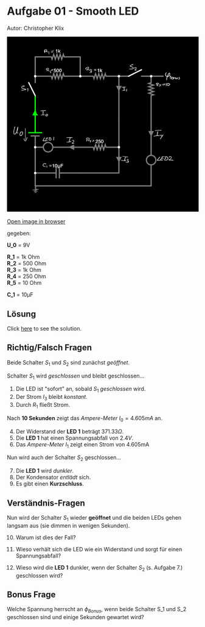 # Aufgabe 01 - Smooth LED

Autor: Christopher Klix

![Circuit - State 0](./circuit-20230112-1258.jpg)

[Open image in browser](./circuit-20230112-1258.jpg)

gegeben:

**U_0** = 9V

**R_1** = 1k Ohm \
**R_2** = 500 Ohm \
**R_3** = 1k Ohm \
**R_4** = 250 Ohm \
**R_5** = 10 Ohm

**C_1** = 10µF

## Lösung

Click [here](./solution.md) to see the solution.

## Richtig/Falsch Fragen

Beide Schalter $S_1$ und $S_2$ sind zunächst _geöffnet_.

Schalter $S_1$ wird _geschlossen_ und bleibt geschlossen...

1. Die LED ist "sofort" an, sobald $S_1$ _geschlossen_ wird.
1. Der Strom $I_3$ bleibt _konstant_.
1. Durch $R_1$ fließt Strom.

Nach **10 Sekunden** zeigt das _Ampere-Meter_ $I_0 = 4.605mA$ an.

4. Der Widerstand der **LED 1** beträgt $371.33 \Omega$.
1. Die **LED 1** hat einen Spannungsabfall von $2.4V$.
1. Das _Ampere-Meter_ $I_1$ zeigt einen Strom von 4.605mA

Nun wird auch der Schalter $S_2$ geschlossen...

7. Die **LED 1** wird _dunkler_.
1. Der Kondensator _entlädt_ sich.
1. Es gibt einen **Kurzschluss**.

## Verständnis-Fragen

Nun wird der Schalter $S_1$ wieder **geöffnet** und die beiden LEDs gehen langsam aus (sie dimmen in wenigen Sekunden).

10. Warum ist dies der Fall?

11. Wieso verhält sich die LED wie ein Widerstand und sorgt für einen Spannungsabfall?

12. Wieso wird die **LED 1** dunkler, wenn der Schalter $S_2$ (s. Aufgabe 7.) geschlossen wird?

## Bonus Frage

Welche Spannung herrscht an $\phi_{Bonus}$, wenn beide Schalter S_1 und S_2 geschlossen sind und einige Sekunden gewartet wird?

